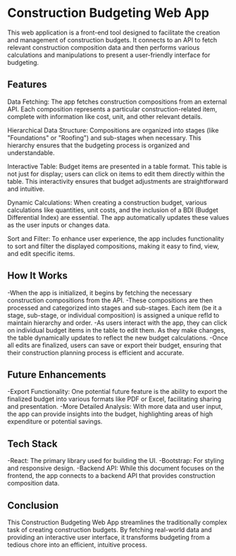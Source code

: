 # Construction Budgeting Web App
This web application is a front-end tool designed to facilitate the creation and management of construction budgets. It connects to an API to fetch relevant construction composition data and then performs various calculations and manipulations to present a user-friendly interface for budgeting.

## Features
Data Fetching: The app fetches construction compositions from an external API. Each composition represents a particular construction-related item, complete with information like cost, unit, and other relevant details.

Hierarchical Data Structure: Compositions are organized into stages (like "Foundations" or "Roofing") and sub-stages when necessary. This hierarchy ensures that the budgeting process is organized and understandable.

Interactive Table: Budget items are presented in a table format. This table is not just for display; users can click on items to edit them directly within the table. This interactivity ensures that budget adjustments are straightforward and intuitive.

Dynamic Calculations: When creating a construction budget, various calculations like quantities, unit costs, and the inclusion of a BDI (Budget Differential Index) are essential. The app automatically updates these values as the user inputs or changes data.

Sort and Filter: To enhance user experience, the app includes functionality to sort and filter the displayed compositions, making it easy to find, view, and edit specific items.

## How It Works
-When the app is initialized, it begins by fetching the necessary construction compositions from the API.
-These compositions are then processed and categorized into stages and sub-stages. Each item (be it a stage, sub-stage, or individual composition) is assigned a unique refId to maintain hierarchy and order.
-As users interact with the app, they can click on individual budget items in the table to edit them. As they make changes, the table dynamically updates to reflect the new budget calculations.
-Once all edits are finalized, users can save or export their budget, ensuring that their construction planning process is efficient and accurate.

## Future Enhancements
-Export Functionality: One potential future feature is the ability to export the finalized budget into various formats like PDF or Excel, facilitating sharing and presentation.
-More Detailed Analysis: With more data and user input, the app can provide insights into the budget, highlighting areas of high expenditure or potential savings.

## Tech Stack
-React: The primary library used for building the UI.
-Bootstrap: For styling and responsive design.
-Backend API: While this document focuses on the frontend, the app connects to a backend API that provides construction composition data.

## Conclusion

This Construction Budgeting Web App streamlines the traditionally complex task of creating construction budgets. By fetching real-world data and providing an interactive user interface, it transforms budgeting from a tedious chore into an efficient, intuitive process.